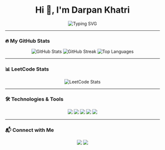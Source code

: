 <h1 align="center">Hi 👋, I'm Darpan Khatri</h1>
<p align="center">
  <img src="https://readme-typing-svg.herokuapp.com?font=Fira+Code&duration=2000&pause=1000&center=true&vCenter=true&multiline=true&width=435&lines=Passionate+about+DSA+%26+Backend+Dev;LeetCode+Top+5%25+%7C+Codeforces+Specialist+;Aiming+for+FAANG+Placement+%F0%9F%94%A5" alt="Typing SVG" />
</p>

---

### 🔥 My GitHub Stats

<p align="center">
  <img src="https://github-readme-stats.vercel.app/api?username=darpankhatri&show_icons=true&theme=radical" alt="GitHub Stats" />
  <img src="https://github-readme-streak-stats.herokuapp.com/?user=darpankhatri&theme=radical" alt="GitHub Streak" />
  <img src="https://github-readme-stats.vercel.app/api/top-langs/?username=darpankhatri&layout=compact&theme=radical" alt="Top Languages" />
</p>

---

### 📊 LeetCode Stats

<p align="center">
  <img src="https://leetcard.jacoblin.cool/darpankhatri?ext=activity&theme=dark" alt="LeetCode Stats" />
</p>

---

### 🛠️ Technologies & Tools

<p align="center">
  <img src="https://img.shields.io/badge/Java-ED8B00?style=for-the-badge&logo=java&logoColor=white"/>
  <img src="https://img.shields.io/badge/SpringBoot-6DB33F?style=for-the-badge&logo=spring&logoColor=white"/>
  <img src="https://img.shields.io/badge/Flutter-02569B?style=for-the-badge&logo=flutter&logoColor=white"/>
  <img src="https://img.shields.io/badge/Node.js-339933?style=for-the-badge&logo=node.js&logoColor=white"/>
  <img src="https://img.shields.io/badge/MongoDB-4EA94B?style=for-the-badge&logo=mongodb&logoColor=white"/>
</p>

---

### 📬 Connect with Me

<p align="center">
  <a href="https://www.linkedin.com/in/darpankhatri" target="_blank"><img src="https://img.shields.io/badge/-LinkedIn-0077B5?style=for-the-badge&logo=linkedin&logoColor=white"/></a>
  <a href="mailto:darpankhatri@example.com"><img src="https://img.shields.io/badge/-Email-D14836?style=for-the-badge&logo=gmail&logoColor=white"/></a>
</p>
